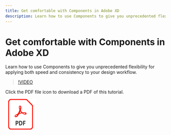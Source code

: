 ```yaml
---
title: Get comfortable with Components in Adobe XD
description: Learn how to use Components to give you unprecedented flexibility for applying both speed and consistency to your design workflow
---
```


# Get comfortable with Components in Adobe XD

Learn how to use Components to give you unprecedented flexibility for applying both speed and consistency to your design workflow.

>[!VIDEO](https://video.tv.adobe.com/v/331003?hidetitle=true)

Click the PDF file icon to download a PDF of this tutorial.

[![PDF File Icon](../assets/acrobat_PDF_96.png)](../quick-reference/LetsXDSeeHowtoDesignPrototypeandHandofftoTeams.pdf)


















